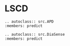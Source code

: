 # LSCD

```{eval-rst}  
.. autoclass:: src.APD
:members: predict
```

```{eval-rst}  
.. autoclass:: src.DiaSense
:members: predict
```
